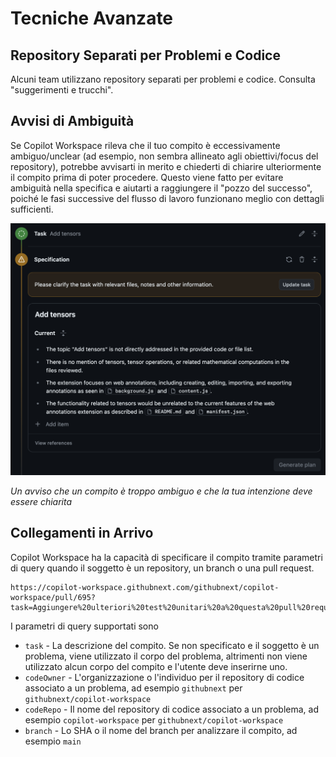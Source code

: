# Tecniche Avanzate

## Repository Separati per Problemi e Codice

Alcuni team utilizzano repository separati per problemi e codice. Consulta "suggerimenti e trucchi".

## Avvisi di Ambiguità

Se Copilot Workspace rileva che il tuo compito è eccessivamente ambiguo/unclear (ad esempio, non sembra allineato agli obiettivi/focus del repository), potrebbe avvisarti in merito e chiederti di chiarire ulteriormente il compito prima di poter procedere. Questo viene fatto per evitare ambiguità nella specifica e aiutarti a raggiungere il "pozzo del successo", poiché le fasi successive del flusso di lavoro funzionano meglio con dettagli sufficienti.

<img src="../images/ambiguous-spec.png" width=600 alt="Specifiche ambigue">

*Un avviso che un compito è troppo ambiguo e che la tua intenzione deve essere chiarita*

## Collegamenti in Arrivo

Copilot Workspace ha la capacità di specificare il compito tramite parametri di query quando il soggetto è un repository, un branch o una pull request.

```
https://copilot-workspace.githubnext.com/githubnext/copilot-workspace/pull/695?task=Aggiungere%20ulteriori%20test%20unitari%20a%20questa%20pull%20request.```
```

I parametri di query supportati sono

- `task` - La descrizione del compito. Se non specificato e il soggetto è un problema, viene utilizzato il corpo del problema, altrimenti non viene utilizzato alcun corpo del compito e l'utente deve inserirne uno.
- `codeOwner` - L'organizzazione o l'individuo per il repository di codice associato a un problema, ad esempio `githubnext` per `githubnext/copilot-workspace`
- `codeRepo` - Il nome del repository di codice associato a un problema, ad esempio `copilot-workspace` per `githubnext/copilot-workspace`
- `branch` - Lo SHA o il nome del branch per analizzare il compito, ad esempio `main`

